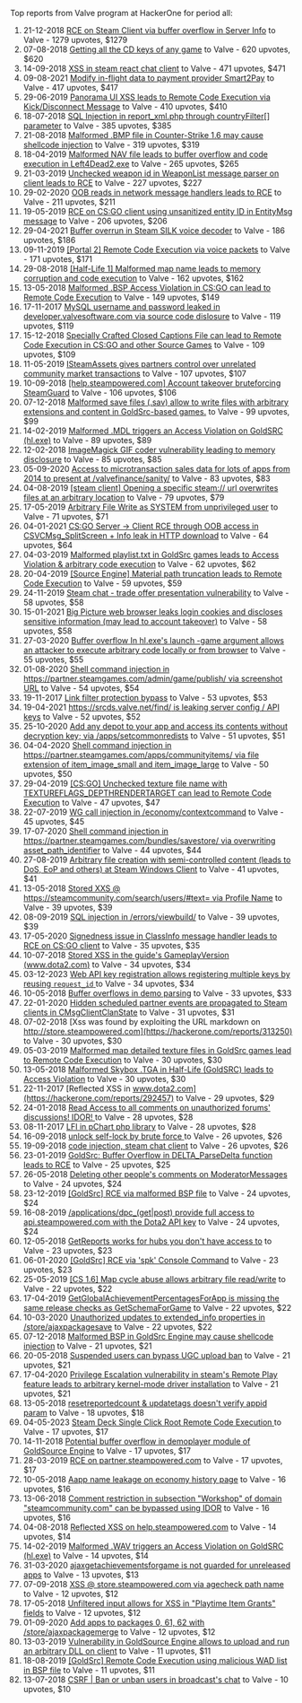 Top reports from Valve program at HackerOne for period all:

1. 21-12-2018 [RCE on Steam Client via buffer overflow in Server Info](https://hackerone.com/reports/470520) to Valve - 1279 upvotes, $1279
2. 07-08-2018 [Getting all the CD keys of any game](https://hackerone.com/reports/391217) to Valve - 620 upvotes, $620
3. 14-09-2018 [XSS in steam react chat client](https://hackerone.com/reports/409850) to Valve - 471 upvotes, $471
4. 09-08-2021 [Modify in-flight data to payment provider Smart2Pay](https://hackerone.com/reports/1295844) to Valve - 417 upvotes, $417
5. 29-06-2019 [Panorama UI XSS leads to Remote Code Execution via Kick/Disconnect Message](https://hackerone.com/reports/631956) to Valve - 410 upvotes, $410
6. 18-07-2018 [SQL Injection in report_xml.php through countryFilter[] parameter](https://hackerone.com/reports/383127) to Valve - 385 upvotes, $385
7. 21-08-2018 [Malformed .BMP file in Counter-Strike 1.6 may cause shellcode injection](https://hackerone.com/reports/397545) to Valve - 319 upvotes, $319
8. 18-04-2019 [Malformed NAV file leads to buffer overflow and code execution in Left4Dead2.exe](https://hackerone.com/reports/542180) to Valve - 265 upvotes, $265
9. 21-03-2019 [Unchecked weapon id in WeaponList message parser on client leads to RCE](https://hackerone.com/reports/513154) to Valve - 227 upvotes, $227
10. 29-02-2020 [OOB reads in network message handlers leads to RCE](https://hackerone.com/reports/807772) to Valve - 211 upvotes, $211
11. 19-05-2019 [RCE on CS:GO client using unsanitized entity ID in EntityMsg message](https://hackerone.com/reports/584603) to Valve - 206 upvotes, $206
12. 29-04-2021 [Buffer overrun in Steam SILK voice decoder](https://hackerone.com/reports/1180252) to Valve - 186 upvotes, $186
13. 09-11-2019 [[Portal 2] Remote Code Execution via voice packets](https://hackerone.com/reports/733267) to Valve - 171 upvotes, $171
14. 29-08-2018 [[Half-Life 1] Malformed map name leads to memory corruption and code execution](https://hackerone.com/reports/402566) to Valve - 162 upvotes, $162
15. 13-05-2018 [Malformed .BSP Access Violation in CS:GO can lead to Remote Code Execution](https://hackerone.com/reports/351014) to Valve - 149 upvotes, $149
16. 17-11-2017 [MySQL username and password leaked in developer.valvesoftware.com via source code dislosure](https://hackerone.com/reports/291057) to Valve - 119 upvotes, $119
17. 15-12-2018 [Specially Crafted Closed Captions File can lead to Remote Code Execution in CS:GO and other Source Games](https://hackerone.com/reports/463286) to Valve - 109 upvotes, $109
18. 11-05-2019 [ISteamAssets gives partners control over unrelated community market transactions](https://hackerone.com/reports/577584) to Valve - 107 upvotes, $107
19. 10-09-2018 [[help.steampowered.com] Account takeover bruteforcing SteamGuard](https://hackerone.com/reports/407971) to Valve - 106 upvotes, $106
20. 07-12-2018 [Malformed save files (.sav) allow to write files with arbitrary extensions and content in GoldSrc-based games.](https://hackerone.com/reports/458842) to Valve - 99 upvotes, $99
21. 14-02-2019 [Malformed .MDL triggers an Access Violation on GoldSRC (hl.exe)](https://hackerone.com/reports/495793) to Valve - 89 upvotes, $89
22. 12-02-2018 [ImageMagick GIF coder vulnerability leading to memory disclosure](https://hackerone.com/reports/315256) to Valve - 85 upvotes, $85
23. 05-09-2020 [Access to microtransaction sales data for lots of apps from 2014 to present at /valvefinance/sanity/](https://hackerone.com/reports/975212) to Valve - 83 upvotes, $83
24. 04-08-2019 [[steam client] Opening a specific steam:// url overwrites files at an arbitrary location](https://hackerone.com/reports/667242) to Valve - 79 upvotes, $79
25. 17-05-2019 [Arbitrary File Write as SYSTEM from unprivileged user](https://hackerone.com/reports/583184) to Valve - 71 upvotes, $71
26. 04-01-2021 [CS:GO Server -\> Client RCE through OOB access in CSVCMsg_SplitScreen + Info leak in HTTP download](https://hackerone.com/reports/1070835) to Valve - 64 upvotes, $64
27. 04-03-2019 [Malformed playlist.txt in GoldSrc games leads to Access Violation & arbitrary code execution](https://hackerone.com/reports/504951) to Valve - 62 upvotes, $62
28. 20-04-2019 [[Source Engine] Material path truncation leads to Remote Code Execution](https://hackerone.com/reports/544096) to Valve - 59 upvotes, $59
29. 24-11-2019 [Steam chat - trade offer presentation vulnerability](https://hackerone.com/reports/745447) to Valve - 58 upvotes, $58
30. 15-01-2021 [Big Picture web browser leaks login cookies and discloses sensitive information (may lead to account takeover)](https://hackerone.com/reports/1079561) to Valve - 58 upvotes, $58
31. 27-03-2020 [Buffer overflow In hl.exe's launch -game argument allows an attacker to execute arbitrary code locally or from browser](https://hackerone.com/reports/832750) to Valve - 55 upvotes, $55
32. 01-08-2020 [Shell command injection in https://partner.steamgames.com/admin/game/publish/ via screenshot URL](https://hackerone.com/reports/949361) to Valve - 54 upvotes, $54
33. 19-11-2017 [Link filter protection bypass](https://hackerone.com/reports/291750) to Valve - 53 upvotes, $53
34. 19-04-2021 [https://srcds.valve.net/find/ is leaking server config / API keys](https://hackerone.com/reports/1168557) to Valve - 52 upvotes, $52
35. 25-10-2020 [Add any depot to your app and access its contents without decryption key;  via /apps/setcommonredists](https://hackerone.com/reports/1018368) to Valve - 51 upvotes, $51
36. 04-04-2020 [Shell command injection in https://partner.steamgames.com/apps/communityitems/ via file extension of item_image_small and item_image_large](https://hackerone.com/reports/840243) to Valve - 50 upvotes, $50
37. 29-04-2019 [[CS:GO] Unchecked texture file name with TEXTUREFLAGS_DEPTHRENDERTARGET can lead to Remote Code Execution](https://hackerone.com/reports/550625) to Valve - 47 upvotes, $47
38. 22-07-2019 [WG call injection in /economy/contextcommand](https://hackerone.com/reports/652649) to Valve - 45 upvotes, $45
39. 17-07-2020 [Shell command injection in https://partner.steamgames.com/bundles/savestore/ via overwriting asset_path_identifier](https://hackerone.com/reports/926169) to Valve - 44 upvotes, $44
40. 27-08-2019 [Arbitrary file creation with semi-controlled content (leads to DoS, EoP and others) at Steam Windows Client](https://hackerone.com/reports/682774) to Valve - 41 upvotes, $41
41. 13-05-2018 [Stored XXS @ https://steamcommunity.com/search/users/#text= via Profile Name](https://hackerone.com/reports/351171) to Valve - 39 upvotes, $39
42. 08-09-2019 [SQL injection in /errors/viewbuild/](https://hackerone.com/reports/690349) to Valve - 39 upvotes, $39
43. 17-05-2020 [Signedness issue in ClassInfo message handler leads to RCE on CS:GO client](https://hackerone.com/reports/876719) to Valve - 35 upvotes, $35
44. 10-07-2018 [Stored XSS in the guide's GameplayVersion (www.dota2.com)](https://hackerone.com/reports/380045) to Valve - 34 upvotes, $34
45. 03-12-2023 [Web API key registration allows registering multiple keys by reusing `request_id` ](https://hackerone.com/reports/2270633) to Valve - 34 upvotes, $34
46. 10-05-2018 [Buffer overflows in demo parsing](https://hackerone.com/reports/350119) to Valve - 33 upvotes, $33
47. 22-01-2020 [Hidden scheduled partner events are propagated to Steam clients in CMsgClientClanState](https://hackerone.com/reports/780167) to Valve - 31 upvotes, $31
48. 07-02-2018 [Xss was found by exploiting the URL markdown on http://store.steampowered.com](https://hackerone.com/reports/313250) to Valve - 30 upvotes, $30
49. 05-03-2019 [Malformed map detailed texture files in GoldSrc games lead to Remote Code Execution](https://hackerone.com/reports/505173) to Valve - 30 upvotes, $30
50. 13-05-2018 [Malformed Skybox .TGA in Half-Life (GoldSRC) leads to Access Violation](https://hackerone.com/reports/351016) to Valve - 30 upvotes, $30
51. 22-11-2017 [Reflected XSS in www.dota2.com](https://hackerone.com/reports/292457) to Valve - 29 upvotes, $29
52. 24-01-2018 [Read Access to all comments on unauthorized forums' discussions! IDOR! ](https://hackerone.com/reports/308610) to Valve - 28 upvotes, $28
53. 08-11-2017 [LFI in pChart php library](https://hackerone.com/reports/288298) to Valve - 28 upvotes, $28
54. 16-09-2018 [unlock self-lock by brute force ](https://hackerone.com/reports/410221) to Valve - 26 upvotes, $26
55. 19-09-2018 [code injection, steam chat client](https://hackerone.com/reports/411329) to Valve - 26 upvotes, $26
56. 23-01-2019 [GoldSrc: Buffer Overflow in DELTA_ParseDelta function leads to RCE](https://hackerone.com/reports/484745) to Valve - 25 upvotes, $25
57. 26-05-2018 [Deleting other people's comments on ModeratorMessages](https://hackerone.com/reports/357952) to Valve - 24 upvotes, $24
58. 23-12-2019 [[GoldSrc] RCE via malformed BSP file](https://hackerone.com/reports/763403) to Valve - 24 upvotes, $24
59. 16-08-2019 [/applications/dpc_(get|post) provide full access to api.steampowered.com with the Dota2 API key](https://hackerone.com/reports/674800) to Valve - 24 upvotes, $24
60. 12-05-2018 [GetReports works for hubs you don't have access to](https://hackerone.com/reports/350937) to Valve - 23 upvotes, $23
61. 06-01-2020 [[GoldSrc] RCE via 'spk' Console Command](https://hackerone.com/reports/769014) to Valve - 23 upvotes, $23
62. 25-05-2019 [[CS 1.6] Map cycle abuse allows arbitrary file read/write](https://hackerone.com/reports/590279) to Valve - 22 upvotes, $22
63. 17-04-2019 [GetGlobalAchievementPercentagesForApp is missing the same release checks as GetSchemaForGame](https://hackerone.com/reports/541020) to Valve - 22 upvotes, $22
64. 10-03-2020 [Unauthorized updates to extended_info properties in /store/ajaxpackagesave](https://hackerone.com/reports/815547) to Valve - 22 upvotes, $22
65. 07-12-2018 [Malformed BSP in GoldSrc Engine may cause shellcode injection](https://hackerone.com/reports/458929) to Valve - 21 upvotes, $21
66. 20-05-2018 [Suspended users can bypass UGC upload ban](https://hackerone.com/reports/354660) to Valve - 21 upvotes, $21
67. 17-04-2020 [Privilege Escalation vulnerability in steam's Remote Play feature leads to arbitrary kernel-mode driver installation](https://hackerone.com/reports/852091) to Valve - 21 upvotes, $21
68. 13-05-2018 [resetreportedcount & updatetags doesn't verify appid param](https://hackerone.com/reports/351106) to Valve - 18 upvotes, $18
69. 04-05-2023 [Steam Deck Single Click Root Remote Code Execution ](https://hackerone.com/reports/1974296) to Valve - 17 upvotes, $17
70. 14-11-2018 [Potential buffer overflow in demoplayer module of GoldSource Engine](https://hackerone.com/reports/440758) to Valve - 17 upvotes, $17
71. 28-03-2019 [RCE on partner.steampowered.com](https://hackerone.com/reports/518348) to Valve - 17 upvotes, $17
72. 10-05-2018 [Aapp name leakage on economy history page](https://hackerone.com/reports/349681) to Valve - 16 upvotes, $16
73. 13-06-2018 [Comment restriction in subsection "Workshop" of domain "steamcommunity.com" can be bypassed using IDOR](https://hackerone.com/reports/365504) to Valve - 16 upvotes, $16
74. 04-08-2018 [Reflected XSS on help.steampowered.com](https://hackerone.com/reports/390429) to Valve - 14 upvotes, $14
75. 14-02-2019 [Malformed .WAV triggers an Access Violation on GoldSRC (hl.exe)](https://hackerone.com/reports/495789) to Valve - 14 upvotes, $14
76. 31-03-2020 [ajaxgetachievementsforgame is not guarded for unreleased apps](https://hackerone.com/reports/835087) to Valve - 13 upvotes, $13
77. 07-09-2018 [XSS @ store.steampowered.com via agecheck path name](https://hackerone.com/reports/406704) to Valve - 12 upvotes, $12
78. 17-05-2018 [Unfiltered input allows for XSS in "Playtime Item Grants" fields](https://hackerone.com/reports/353334) to Valve - 12 upvotes, $12
79. 01-09-2020 [Add apps to packages 0, 61, 62 with /store/ajaxpackagemerge](https://hackerone.com/reports/972243) to Valve - 12 upvotes, $12
80. 13-03-2019 [Vulnerability in GoldSource Engine allows to upload and run an arbitrary DLL on client](https://hackerone.com/reports/508894) to Valve - 11 upvotes, $11
81. 18-08-2019 [[GoldSrc] Remote Code Execution using malicious WAD list in BSP file](https://hackerone.com/reports/675710) to Valve - 11 upvotes, $11
82. 13-07-2018 [CSRF | Ban or unban users in broadcast's chat](https://hackerone.com/reports/381237) to Valve - 10 upvotes, $10
